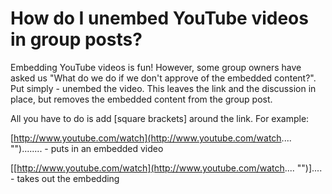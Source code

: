 # How do I unembed YouTube videos in group posts?

Embedding YouTube videos is fun! However, some group owners have asked us "What do we do if we don't approve of the embedded content?". Put simply - unembed the video. This leaves the link and the discussion in place, but removes the embedded content from the group post.

All you have to do is add [square brackets] around the link. For example:

[http://www.youtube.com/watch](http://www.youtube.com/watch.... "")........ - puts in an embedded video

[[http://www.youtube.com/watch](http://www.youtube.com/watch.... "")].... - takes out the embedding
